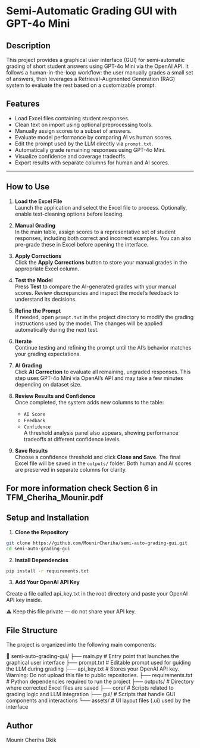 # Semi-Automatic Grading GUI with GPT-4o Mini

## Description

This project provides a graphical user interface (GUI) for semi-automatic grading of short student answers using GPT-4o Mini via the OpenAI API. It follows a human-in-the-loop workflow: the user manually grades a small set of answers, then leverages a Retrieval-Augmented Generation (RAG) system to evaluate the rest based on a customizable prompt.

## Features

- Load Excel files containing student responses.
- Clean text on import using optional preprocessing tools.
- Manually assign scores to a subset of answers.
- Evaluate model performance by comparing AI vs human scores.
- Edit the prompt used by the LLM directly via `prompt.txt`.
- Automatically grade remaining responses using GPT-4o Mini.
- Visualize confidence and coverage tradeoffs.
- Export results with separate columns for human and AI scores.

---

## How to Use

1. **Load the Excel File**  
   Launch the application and select the Excel file to process. Optionally, enable text-cleaning options before loading.

2. **Manual Grading**  
   In the main table, assign scores to a representative set of student responses, including both correct and incorrect examples. You can also pre-grade these in Excel before opening the interface.

3. **Apply Corrections**  
   Click the **Apply Corrections** button to store your manual grades in the appropriate Excel column.

4. **Test the Model**  
   Press **Test** to compare the AI-generated grades with your manual scores. Review discrepancies and inspect the model’s feedback to understand its decisions.

5. **Refine the Prompt**  
   If needed, open `prompt.txt` in the project directory to modify the grading instructions used by the model. The changes will be applied automatically during the next test.

6. **Iterate**  
   Continue testing and refining the prompt until the AI’s behavior matches your grading expectations.

7. **AI Grading**  
   Click **AI Correction** to evaluate all remaining, ungraded responses. This step uses GPT-4o Mini via OpenAI’s API and may take a few minutes depending on dataset size.

8. **Review Results and Confidence**  
   Once completed, the system adds new columns to the table:
   - `AI Score`
   - `Feedback`
   - `Confidence`  
   A threshold analysis panel also appears, showing performance tradeoffs at different confidence levels.

9. **Save Results**  
   Choose a confidence threshold and click **Close and Save**. The final Excel file will be saved in the `outputs/` folder. Both human and AI scores are preserved in separate columns for clarity.

**For more information check Section 6 in TFM_Cheriha_Mounir.pdf**
---

## Setup and Installation

1. **Clone the Repository**

```bash
git clone https://github.com/MounirCheriha/semi-auto-grading-gui.git
cd semi-auto-grading-gui
```

2. **Install Dependencies**

```bash
pip install -r requirements.txt
```

3. **Add Your OpenAI API Key**

Create a file called api_key.txt in the root directory and paste your OpenAI API key inside.

⚠️ Keep this file private — do not share your API key.

## File Structure

The project is organized into the following main components:

📁 semi-auto-grading-gui/
├── main.py # Entry point that launches the graphical user interface
├── prompt.txt # Editable prompt used for guiding the LLM during grading
├── api_key.txt # Stores your OpenAI API key. Warning: Do not upload this file to public repositories.
├── requirements.txt # Python dependencies required to run the project
├── outputs/ # Directory where corrected Excel files are saved
├── core/ # Scripts related to grading logic and LLM integration
├── gui/ # Scripts that handle GUI components and interactions
└── assets/ # UI layout files (.ui) used by the interface


## Author 

Mounir Cheriha Dkik
